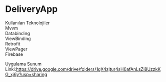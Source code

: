 # DeliveryApp

Kullanılan Teknolojiler                                                                                                                                     
Mvvm                                                                                                                                     
Databinding                                                                                                                                   
ViewBinding                                                                                                                                   
Retrofit                                                                                                                                   
ViewPager                                                                                                                                   
Firebase                                                                                                                                   

Uygulama Sunum Linki:https://drive.google.com/drive/folders/1gX4zjtur4sH0afAnLsZi8UzzkKG_xj6y?usp=sharing
